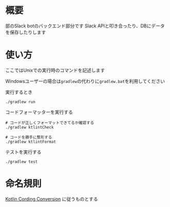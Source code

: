 # 概要

部のSlack botのバックエンド部分です
Slack APIと叩き合ったり、DBにデータを保存したりします

# 使い方

ここではUnixでの実行時のコマンドを記述します

Windowsユーザーの場合は`gradlew`の代わりに`gradlew.bat`を利用してください

実行するとき
```shell
./gradlew run
```

コードフォーマッターを実行する
```shell
# コードが正しくフォーマットできてるか確認する
./gradlew ktlintCheck

# コードを勝手に整形する
./gradlew ktlintFormat
```

テストを実行する
```shell
./gradlew test
```

# 命名規則

[Kotlin Cording Conversion](https://kotlinlang.org/docs/coding-conventions.html#class-headers) に従うものとする


